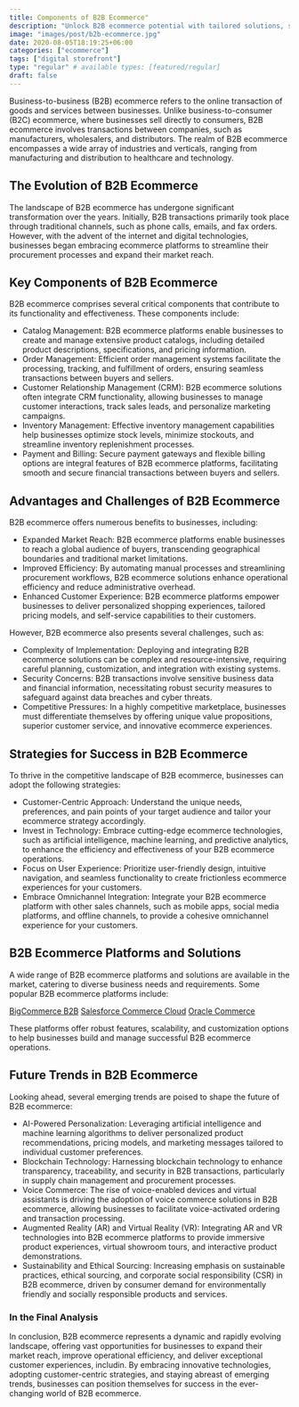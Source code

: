 ```yaml
---
title: Components of B2B Ecommerce"
description: "Unlock B2B ecommerce potential with tailored solutions, streamlining transactions and fostering collaboration, ensuring seamless operations and data security."
image: "images/post/b2b-ecommerce.jpg"
date: 2020-08-05T18:19:25+06:00
categories: ["ecommerce"]
tags: ["digital storefront"]
type: "regular" # available types: [featured/regular]
draft: false
---
```


Business-to-business (B2B) ecommerce refers to the online transaction of goods and services between businesses. Unlike business-to-consumer (B2C) ecommerce, where businesses sell directly to consumers, B2B ecommerce involves transactions between companies, such as manufacturers, wholesalers, and distributors. The realm of B2B ecommerce encompasses a wide array of industries and verticals, ranging from manufacturing and distribution to healthcare and technology.

## The Evolution of B2B Ecommerce

The landscape of B2B ecommerce has undergone significant transformation over the years. Initially, B2B transactions primarily took place through traditional channels, such as phone calls, emails, and fax orders. However, with the advent of the internet and digital technologies, businesses began embracing ecommerce platforms to streamline their procurement processes and expand their market reach.

## Key Components of B2B Ecommerce

B2B ecommerce comprises several critical components that contribute to its functionality and effectiveness. These components include:

- Catalog Management: B2B ecommerce platforms enable businesses to create and manage extensive product catalogs, including detailed product descriptions, specifications, and pricing information.
- Order Management: Efficient order management systems facilitate the processing, tracking, and fulfillment of orders, ensuring seamless transactions between buyers and sellers.
- Customer Relationship Management (CRM): B2B ecommerce solutions often integrate CRM functionality, allowing businesses to manage customer interactions, track sales leads, and personalize marketing campaigns.
- Inventory Management: Effective inventory management capabilities help businesses optimize stock levels, minimize stockouts, and streamline inventory replenishment processes.
- Payment and Billing: Secure payment gateways and flexible billing options are integral features of B2B ecommerce platforms, facilitating smooth and secure financial transactions between buyers and sellers.

## Advantages and Challenges of B2B Ecommerce

B2B ecommerce offers numerous benefits to businesses, including:

- Expanded Market Reach: B2B ecommerce platforms enable businesses to reach a global audience of buyers, transcending geographical boundaries and traditional market limitations.
- Improved Efficiency: By automating manual processes and streamlining procurement workflows, B2B ecommerce solutions enhance operational efficiency and reduce administrative overhead.
- Enhanced Customer Experience: B2B ecommerce platforms empower businesses to deliver personalized shopping experiences, tailored pricing models, and self-service capabilities to their customers.

However, B2B ecommerce also presents several challenges, such as:

- Complexity of Implementation: Deploying and integrating B2B ecommerce solutions can be complex and resource-intensive, requiring careful planning, customization, and integration with existing systems.
- Security Concerns: B2B transactions involve sensitive business data and financial information, necessitating robust security measures to safeguard against data breaches and cyber threats.
- Competitive Pressures: In a highly competitive marketplace, businesses must differentiate themselves by offering unique value propositions, superior customer service, and innovative ecommerce experiences.

## Strategies for Success in B2B Ecommerce

To thrive in the competitive landscape of B2B ecommerce, businesses can adopt the following strategies:

- Customer-Centric Approach: Understand the unique needs, preferences, and pain points of your target audience and tailor your ecommerce strategy accordingly.
- Invest in Technology: Embrace cutting-edge ecommerce technologies, such as artificial intelligence, machine learning, and predictive analytics, to enhance the efficiency and effectiveness of your B2B ecommerce operations.
- Focus on User Experience: Prioritize user-friendly design, intuitive navigation, and seamless functionality to create frictionless ecommerce experiences for your customers.
- Embrace Omnichannel Integration: Integrate your B2B ecommerce platform with other sales channels, such as mobile apps, social media platforms, and offline channels, to provide a cohesive omnichannel experience for your customers.

## B2B Ecommerce Platforms and Solutions

A wide range of B2B ecommerce platforms and solutions are available in the market, catering to diverse business needs and requirements. Some popular B2B ecommerce platforms include:

[BigCommerce B2B](https://www.bigcommerce.com/solutions/b2b-ecommerce-platform/)
[Salesforce Commerce Cloud](https://www.salesforce.com/ap/editions-pricing/commerce-cloud/)
[Oracle Commerce](https://docs.oracle.com/en/cloud/saas/cx-commerce/index.html)

These platforms offer robust features, scalability, and customization options to help businesses build and manage successful B2B ecommerce operations.

## Future Trends in B2B Ecommerce

Looking ahead, several emerging trends are poised to shape the future of B2B ecommerce:

- AI-Powered Personalization: Leveraging artificial intelligence and machine learning algorithms to deliver personalized product recommendations, pricing models, and marketing messages tailored to individual customer preferences.
- Blockchain Technology: Harnessing blockchain technology to enhance transparency, traceability, and security in B2B transactions, particularly in supply chain management and procurement processes.
- Voice Commerce: The rise of voice-enabled devices and virtual assistants is driving the adoption of voice commerce solutions in B2B ecommerce, allowing businesses to facilitate voice-activated ordering and transaction processing.
- Augmented Reality (AR) and Virtual Reality (VR): Integrating AR and VR technologies into B2B ecommerce platforms to provide immersive product experiences, virtual showroom tours, and interactive product demonstrations.
- Sustainability and Ethical Sourcing: Increasing emphasis on sustainable practices, ethical sourcing, and corporate social responsibility (CSR) in B2B ecommerce, driven by consumer demand for environmentally friendly and socially responsible products and services.

### In the Final Analysis

In conclusion, B2B ecommerce represents a dynamic and rapidly evolving landscape, offering vast opportunities for businesses to expand their market reach, improve operational efficiency, and deliver exceptional customer experiences, includin. By embracing innovative technologies, adopting customer-centric strategies, and staying abreast of emerging trends, businesses can position themselves for success in the ever-changing world of B2B ecommerce.
